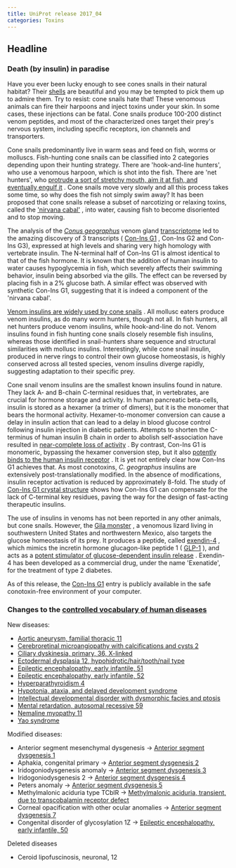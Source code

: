 ```yaml
---
title: UniProt release 2017_04
categories: Toxins
---
```


## Headline

### Death (by insulin) in paradise

Have you ever been lucky enough to see cones snails in their natural habitat? Their [shells](https://en.wikipedia.org/wiki/Cone%5Fsnail#/media/File:Sto%C5%BCki2.jpg) are beautiful and you may be tempted to pick them up to admire them. Try to resist: cone snails hate that! These venomous animals can fire their harpoons and inject toxins under your skin. In some cases, these injections can be fatal. Cone snails produce 100-200 distinct venom peptides, and most of the characterized ones target their prey's nervous system, including specific receptors, ion channels and transporters.

Cone snails predominantly live in warm seas and feed on fish, worms or molluscs. Fish-hunting cone snails can be classified into 2 categories depending upon their hunting strategy. There are 'hook-and-line hunters', who use a venomous harpoon, which is shot into the fish. There are 'net hunters', who [protrude a sort of stretchy mouth, aim it at fish, and eventually engulf it](https://www.youtube.com/watch?v=UHiGuquJmpE) . Cone snails move very slowly and all this process takes some time, so why does the fish not simply swim away? It has been proposed that cone snails release a subset of narcotizing or relaxing toxins, called the ['nirvana cabal'](http://www.annualreviews.org/doi/abs/10.1146/annurev.ecolsys.33.010802.150424) , into water, causing fish to become disoriented and to stop moving.

The analysis of the [*Conus geographus*](http://www.uniprot.org/taxonomy/6491) venom gland [transcriptome](https://www.ncbi.nlm.nih.gov/pubmed/25605914) led to the amazing discovery of 3 transcripts ( [Con-Ins G1](http://www.uniprot.org/uniprot/A0A0B5AC95) , Con-Ins G2 and Con-Ins G3), expressed at high levels and sharing very high homology with vertebrate insulin. The N-terminal half of Con-Ins G1 is almost identical to that of the fish hormone. It is known that the addition of human insulin to water causes hypoglycemia in fish, which severely affects their swimming behavior, insulin being absorbed via the gills. The effect can be reversed by placing fish in a 2% glucose bath. A similar effect was observed with synthetic Con-Ins G1, suggesting that it is indeed a component of the 'nirvana cabal'.

[Venom insulins are widely used by cone snails](https://www.ncbi.nlm.nih.gov/pubmed/27524826) . All mollusc eaters produce venom insulins, as do many worm hunters, though not all. In fish hunters, all net hunters produce venom insulins, while hook-and-line do not. Venom insulins found in fish hunting cone snails closely resemble fish insulins, whereas those identified in snail-hunters share sequence and structural similarities with mollusc insulins. Interestingly, while cone snail insulin, produced in nerve rings to control their own glucose homeostasis, is highly conserved across all tested species, venom insulins diverge rapidly, suggesting adaptation to their specific prey.

Cone snail venom insulins are the smallest known insulins found in nature. They lack A- and B-chain C-terminal residues that, in vertebrates, are crucial for hormone storage and activity. In human pancreatic beta-cells, insulin is stored as a hexamer (a trimer of dimers), but it is the monomer that bears the hormonal activity. Hexamer-to-monomer conversion can cause a delay in insulin action that can lead to a delay in blood glucose control following insulin injection in diabetic patients. Attempts to shorten the C-terminus of human insulin B chain in order to abolish self-association have resulted in [near-complete loss of activity](https://www.ncbi.nlm.nih.gov/pubmed/27617429) . By contrast, Con-Ins G1 is monomeric, bypassing the hexamer conversion step, but it also [potently binds to the human insulin receptor](https://www.ncbi.nlm.nih.gov/pubmed/27617429) . It is yet not entirely clear how Con-Ins G1 achieves that. As most conotoxins, *C. geographus* insulins are extensively post-translationally modified. In the absence of modifications, insulin receptor activation is reduced by approximately 8-fold. The study of [Con-Ins G1 crystal structure](https://www.ncbi.nlm.nih.gov/pubmed/27617429) shows how Con-Ins G1 can compensate for the lack of C-terminal key residues, paving the way for the design of fast-acting therapeutic insulins.

The use of insulins in venoms has not been reported in any other animals, but cone snails. However, the [Gila monster](http://www.uniprot.org/taxonomy/8554) , a venomous lizard living in southwestern United States and northwestern Mexico, also targets the glucose homeostasis of its prey. It produces a peptide, called [exendin-4](http://www.uniprot.org/uniprot/P26349) , which mimics the incretin hormone glucagon-like peptide 1 ( [GLP-1](http://www.uniprot.org/uniprot/P01275) ), and acts as a [potent stimulator of glucose-dependent insulin release](https://www.ncbi.nlm.nih.gov/pubmed/8405712) . Exendin-4 has been developed as a commercial drug, under the name 'Exenatide', for the treatment of type 2 diabetes.

As of this release, the [Con-Ins G1](http://www.uniprot.org/uniprot/A0A0B5AC95) entry is publicly available in the safe conotoxin-free environment of your computer.

### Changes to the [controlled vocabulary of human diseases](http://www.uniprot.org/docs/humdisease)

New diseases:

-   [Aortic aneurysm, familial thoracic 11](http://www.uniprot.org/diseases/DI-04950)
-   [Cerebroretinal microangiopathy with calcifications and cysts 2](http://www.uniprot.org/diseases/DI-04949)
-   [Ciliary dyskinesia, primary, 36, X-linked](http://www.uniprot.org/diseases/DI-04940)
-   [Ectodermal dysplasia 12, hypohidrotic/hair/tooth/nail type](http://www.uniprot.org/diseases/DI-04948)
-   [Epileptic encephalopathy, early infantile, 51](http://www.uniprot.org/diseases/DI-04943)
-   [Epileptic encephalopathy, early infantile, 52](http://www.uniprot.org/diseases/DI-04944)
-   [Hyperparathyroidism 4](http://www.uniprot.org/diseases/DI-04951)
-   [Hypotonia, ataxia, and delayed development syndrome](http://www.uniprot.org/diseases/DI-04945)
-   [Intellectual developmental disorder with dysmorphic facies and ptosis](http://www.uniprot.org/diseases/DI-04946)
-   [Mental retardation, autosomal recessive 59](http://www.uniprot.org/diseases/DI-04942)
-   [Nemaline myopathy 11](http://www.uniprot.org/diseases/DI-04947)
-   [Yao syndrome](http://www.uniprot.org/diseases/DI-04941)

Modified diseases:

-   Anterior segment mesenchymal dysgenesis -&gt; [Anterior segment dysgenesis 1](http://www.uniprot.org/diseases/DI-00123)
-   Aphakia, congenital primary -&gt; [Anterior segment dysgenesis 2](http://www.uniprot.org/diseases/DI-01416)
-   Iridogoniodysgenesis anomaly -&gt; [Anterior segment dysgenesis 3](http://www.uniprot.org/diseases/DI-01832)
-   Iridogoniodysgenesis 2 -&gt; [Anterior segment dysgenesis 4](http://www.uniprot.org/diseases/DI-01833)
-   Peters anomaly -&gt; [Anterior segment dysgenesis 5](http://www.uniprot.org/diseases/DI-02157)
-   Methylmalonic aciduria type TCblR -&gt; [Methylmalonic aciduria, transient, due to transcobalamin receptor defect](http://www.uniprot.org/diseases/DI-02979)
-   Corneal opacification with other ocular anomalies -&gt; [Anterior segment dysgenesis 7](http://www.uniprot.org/diseases/DI-04168)
-   Congenital disorder of glycosylation 1Z -&gt; [Epileptic encephalopathy, early infantile, 50](http://www.uniprot.org/diseases/DI-04479)

Deleted diseases

-   Ceroid lipofuscinosis, neuronal, 12
